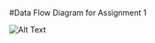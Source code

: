 #Data Flow Diagram for Assignment 1


![Alt Text](https://cloud.githubusercontent.com/assets/8000971/19225967/67973d9c-8e6a-11e6-912f-56c7cd063786.png)
